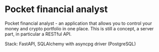 
# Pocket financial analyst

Pocket financial analyst - an application that allows you to control your money and crypto portfolio in one place.
This is still a concept, a server part, in particular a RESTful API.


Stack: FastAPI, SQLAlchemy with asyncpg driver (PostgreSQL)
